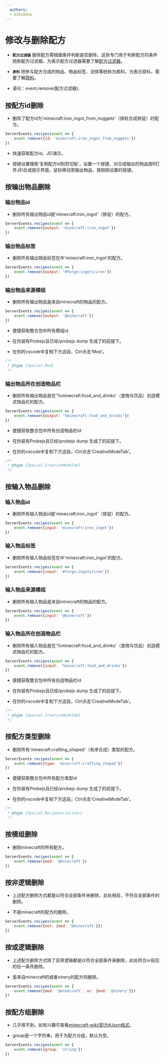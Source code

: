 ```yaml
---
  authors:
  - Eikidona
---
```


# 修改与删除配方

- **`配方过滤器`** 删除配方需根据条件判断是否删除，这些专门用于判断配方的条件统称配方过滤器，为表示配方过滤器需要了解[配方过滤器](../MiscellaneousKnowledge/RecipeFilter.md)。

- **`原料`** 把参与配方合成的物品、物品标签、流体等统称为原料，为表示原料，需要了解[原料](../MiscellaneousKnowledge/Ingredient.md)。

- 语句：event.remove(配方过滤器);

## 按配方id删除

- 删除了配方id为'minecraft:iron_ingot_from_nuggets'（铁粒合成铁锭）的配方。

```js
ServerEvents.recipes(event => {
    event.remove({id: 'minecraft:iron_ingot_from_nuggets'})
})
```

- 快速获取配方id，JEI演示。

- 按键设置搜索‘复制配方id到剪切板’，设置一个按键，对合成输出的物品按R打开JEI合成提示界面，鼠标移动至输出物品，按刚刚设置的按键。

## 按输出物品删除

### 输出物品id

- 删除所有输出物品id是'minecraft:iron_ingot'（铁锭）的配方。

```js
ServerEvents.recipes(event => {
    event.remove({output: 'minecraft:iron_ingot'})
})
```

### 输出物品标签

- 删除所有输出物品标签在中'minecraft:iron_ingot'的配方。

```js
ServerEvents.recipes(event => {
    event.remove({output: '#forge:ingots/iron'})
})
```

### 输出物品来源模组

- 删除所有输出物品是来自minecraft的物品的配方。

```js
ServerEvents.recipes(event => {
    event.remove({output: '@minecraft'})
})
```

- 便捷获取整合包中所有模组id

- 在你装有Probejs且已经/probejs dump 生成了的前提下。

- 在你的vscode中复制下方这段，Ctrl点击‘Mod’。

```js
/**
 * @type {Special.Mod}
 */
```

### 输出物品所在创造物品栏

- 删除所有输出物品是在'%minecraft:food_and_drinks'（食物与饮品）创造模式物品栏的配方。

```js
ServerEvents.recipes(event => {
    event.remove({output: '%minecraft:food_and_drinks'})
})
```

- 便捷获取整合包中所有创造物品栏id

- 在你装有Probejs且已经/probejs dump 生成了的前提下。

- 在你的vscode中复制下方这段，Ctrl点击‘CreativeModeTab’。

```js
/**
 * @type {Special.CreativeModeTab}
 */
```

## 按输入物品删除

### 输入物品id

- 删除所有输入物品id是'minecraft:iron_ingot'（铁锭）的配方。

```js
ServerEvents.recipes(event => {
    event.remove({input: 'minecraft:iron_ingot'})
})
```

### 输入物品标签

- 删除所有输入物品标签在中'minecraft:iron_ingot'的配方。

```js
ServerEvents.recipes(event => {
    event.remove({input: '#forge:ingots/iron'})
})
```

### 输入物品来源模组

- 删除所有输入物品是来自minecraft的物品的配方。

```js
ServerEvents.recipes(event => {
    event.remove({input: '@minecraft'})
})
```

### 输入物品所在创造物品栏

- 删除所有输入物品是在'%minecraft:food_and_drinks'（食物与饮品）创造模式物品栏的配方。

```js
ServerEvents.recipes(event => {
    event.remove({input: '%minecraft:food_and_drinks'})
})
```

- 便捷获取整合包中所有创造物品栏id

- 在你装有Probejs且已经/probejs dump 生成了的前提下。

- 在你的vscode中复制下方这段，Ctrl点击‘CreativeModeTab’。

```js
/**
 * @type {Special.CreativeModeTab}
 */
```

## 按配方类型删除

- 删除所有'minecraft:crafting_shaped'（有序合成）类型的配方。

```js
ServerEvents.recipes(event => {
    event.remove({type: 'minecraft:crafting_shaped'})
})
```

- 便捷获取整合包中所有配方类型id

- 在你装有Probejs且已经/probejs dump 生成了的前提下。

- 在你的vscode中复制下方这段，Ctrl点击‘CreativeModeTab’。

```js
/**
 * @type {Special.RecipeSerializer}
 */
```

## 按模组删除

- 删除minecraft的所有配方。

```js
ServerEvents.recipes(event => {
    event.remove({mod: '@minecraft'})
})
```

## 按非逻辑删除

- 上述配方删除方式都是以符合全部条件来删除，此处相反，不符合全部条件的删除。

- 不是minecraft的配方的删除。

```js
ServerEvents.recipes(event => {
    event.remove({not: {mod: '@minecraft'}})
})
```

## 按或逻辑删除

- 上述配方删除方式除了反转逻辑都是以符合全部条件来删除，此处符合or前后的任一条件删除。

- 是来自minecraft的或者vinery的配方则删除。

```js
ServerEvents.recipes(event => {
    event.remove({mod: '@minecraft', or: {mod: '@vinery'}})
})
```

## 按配方组删除

- 几乎用不到，如有兴趣可查看[minecraft-wiki/配方#Json格式](https://zh.minecraft.wiki/w/%E9%85%8D%E6%96%B9#JSON%E6%A0%BC%E5%BC%8F)。

- group是一个字符串，用于为配方分组，默认为空。

```js
ServerEvents.recipes(event => {
    event.remove({group: 'string'})
})
```
